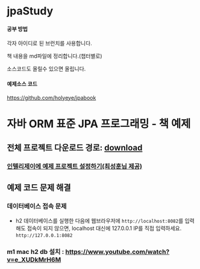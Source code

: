 # jpaStudy

#### 공부 방법
각자 아이디로 된 브런치를 사용합니다.

책 내용을 md파일에 정리합니다.(챕터별로)

소스코드도 올릴수 있으면 올립니다.

#### 예제소스 코드

https://github.com/holyeye/jpabook

# 자바 ORM 표준 JPA 프로그래밍 - 책 예제

## 전체 프로젝트 다운로드 경로: [download](https://github.com/holyeye/jpabook/archive/master.zip)

### [인텔리제이에 예제 프로젝트 설정하기(최성훈님 제공)](https://medium.com/@oopchoi/jpa-%ED%94%84%EB%A1%9C%EA%B7%B8%EB%9E%98%EB%B0%8D-fc443b647ec8)

## 예제 코드 문제 해결

### 데이터베이스 접속 문제

- h2 데이터베이스를 실행한 다음에 웹브라우저에 `http://localhost:8082`를 입력해도 접속이 되지 않으면, localhost 대신에 127.0.0.1 IP를 직접 입력하세요. `http://127.0.0.1:8082`

### m1 mac h2 db 설치 : https://www.youtube.com/watch?v=e_XUDkMrH6M